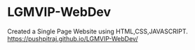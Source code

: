 # LGMVIP-WebDev
Created a Single Page Website using HTML,CSS,JAVASCRIPT.
https://pushpitraj.github.io/LGMVIP-WebDev/
